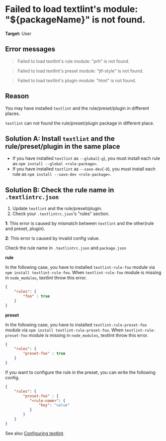 # Failed to load textlint's module: "${packageName}" is not found.

**Target:** User

## Error messages

> Failed to load textlint's rule module: "prh" is not found.

> Failed to load textlint's preset module: "jtf-style" is not found.

> Failed to load textlint's plugin module: "html" is not found.

## Reason

You may have installed `textlint` and the rule/preset/plugin in different places.

`textlint` can not found the rule/preset/plugin package in different place.

## Solution A: Install `textlint` and the rule/preset/plugin in the same place

- If you have installed `textlint` as `--global`(`-g`), you must install each rule as `npm install --global <rule-package>`.
- If you have installed `textlint` as `--save-dev`(`-D`), you must install each rule as `npm install --save-dev <rule-package>`.

## Solution B: Check the rule name in `.textlintrc.json`

1. Update `textlint` and the rule/preset/plugin.
2. Check your `.textlintrc.json`'s "rules" section.

**1**: This error is caused by mismatch between `textlint` and the other(rule and preset, plugin).

**2**: This error is caused by invalid config value.

Check the rule name in `.textlintrc.json` and `package.json`

**rule**

In the following case, you have to installed `textlint-rule-foo` module via `npm install textlint-rule-foo`.
When `textlint-rule-foo` module is missing in `node_modules`, textlint throw this error.

```json
{
    "rules": {
        "foo" : true
    }
}
```

**preset**

In the following case, you have to installed `textlint-rule-preset-foo` module via `npm install textlint-rule-preset-foo`.
When `textlint-rule-preset-foo` module is missing in `node_modules`, textlint throw this error.

```json
{
    "rules": {
        "preset-foo" : true
    }
}
```

If you want to configure the rule in the preset, you can write the following config.

```json
{
    "rules": {
        "preset-foo" : {
           "<rule-name>": {
               "key": "value"
           }
        }
    }
}
```

See also [Configuring textlint](../configuring.md).

